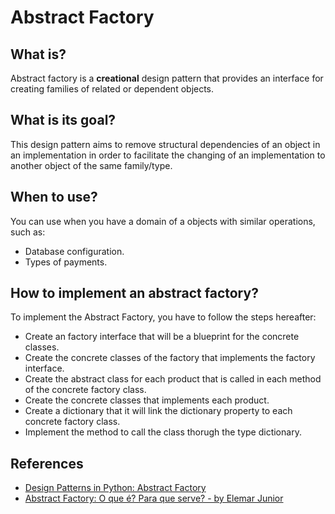 # Abstract Factory

## What is?
Abstract factory is a **creational** design pattern that provides an interface for creating families of related or dependent objects.

## What is its goal?
This design pattern aims to remove structural dependencies of an object in an implementation in order to facilitate the changing of an implementation to another object of the same family/type.

## When to use?
You can use when you have a domain of a objects with similar operations, such as:
- Database configuration.
- Types of payments.

## How to implement an abstract factory?
To implement the Abstract Factory, you have to follow the steps hereafter:
- Create an factory interface that will be a blueprint for the concrete classes.
- Create the concrete classes of the factory that implements the factory interface.
- Create the abstract class for each product that is called in each method of the concrete factory class.
- Create the concrete classes that implements each product.
- Create a dictionary that it will link the dictionary property to each concrete factory class.
- Implement the method to call the class thorugh the type dictionary.

## References
- [Design Patterns in Python: Abstract Factory](https://medium.com/@amirm.lavasani/design-patterns-in-python-abstract-factory-2dcae06e5d29)
- [Abstract Factory: O que é? Para que serve? - by Elemar Junior](https://www.youtube.com/watch?v=6SubIYR1HAY&t=2807s)







